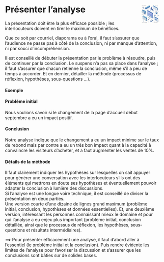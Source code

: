 # Présenter l’analyse<a href="../../"><img src="../../../assets/atomicDs.png" alt="Data science" align="right" height="64px"></a>
La présentation doit être la plus efficace possible ; les interlocuteurs doivent en tirer le maximum de bénéfices.  

Que ce soit par courriel, diaporama ou à l’oral, il faut s’assurer que l’audience ne passe pas à côté de la conclusion, ni par manque d’attention, ni par souci d’incompréhension.

Il est conseillé de débuter la présentation par le problème à résoudre, puis de continuer par la conclusion. Le suspens n’a pas sa place dans l’analyse ; il faut s’assurer que chacun retienne la conclusion, même s’il a peu de temps à accorder. Et en dernier, détailler la méthode (processus de réflexion, hypothèses, sous-questions …).

#### Exemple
#### Problème initial
Nous voulions savoir si le changement de la page d’accueil début septembre a eu un impact positif.
#### Conclusion
Notre analyse indique que le changement a eu un impact minime sur le taux de rebond mais par contre a eu un très bon impact quant à la capacité à convaincre les visiteurs d’acheter, et a faut augmenter les ventes de 10%.
#### Détails de la méthode
Il faut clairement indiquer les hypothèses sur lesquelles on sait appuyer pour générer une conversation avec les interlocuteurs s’ils ont des éléments qui mettrons en doute ses hypothèses et éventuellement pouvoir adapter la conclusion à lumière des discussions.  
Si l’analyse est une longue voire technique, il est conseillé de diviser la présentation en deux parties.  
Une version courte d’une dizaine de lignes grand maximum (problème initial, conclusion, hypothèses et données essentielles). Et, une deuxième version, intéressant les personnes connaissant mieux le domaine et pour qui l’analyse a eu enjeu plus important (problème initial, conclusion détaillée, ainsi que le processus de réflexion, les hypothèses, sous-questions et résultats intermédiaires).

⟹ Pour présenter efficacement une analyse, il faut d’abord aller à l’essentiel (le problème initial et la conclusion). Puis rendre évidente les limites de l’analyse pour favoriser la discussion et s’assurer que les conclusions sont bâties sur de solides bases.